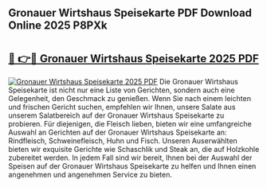 ## Gronauer Wirtshaus Speisekarte PDF Download Online 2025 P8PXk

# <h2><a href="http://gcafsv.nevu.top/?p=Gronauer+Wirtshaus+Speisekarte">🔗 👉🔴 Gronauer Wirtshaus Speisekarte 2025 PDF</a></h2>

[![Gronauer Wirtshaus Speisekarte 2025 PDF](https://i.imgur.com/dBaPXMq.png)](http://gcafsv.nevu.top/?p=Gronauer+Wirtshaus+Speisekarte)
Die Gronauer Wirtshaus Speisekarte ist nicht nur eine Liste von Gerichten, sondern auch eine Gelegenheit, den Geschmack zu genießen. Wenn Sie nach einem leichten und frischen Gericht suchen, empfehlen wir Ihnen, unsere Salate aus unserem Salatbereich auf der Gronauer Wirtshaus Speisekarte zu probieren. Für diejenigen, die Fleisch lieben, bieten wir eine umfangreiche Auswahl an Gerichten auf der Gronauer Wirtshaus Speisekarte an: Rindfleisch, Schweinefleisch, Huhn und Fisch. Unseren Auserwählten bieten wir exquisite Gerichte wie Schaschlik und Steak an, die auf Holzkohle zubereitet werden. In jedem Fall sind wir bereit, Ihnen bei der Auswahl der Speisen auf der Gronauer Wirtshaus Speisekarte zu helfen und Ihnen einen angenehmen und angenehmen Service zu bieten.
